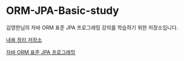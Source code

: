 # ORM-JPA-Basic-study

김영한님의 자바 ORM 표준 JPA 프로그래밍 강의를 학습하기 위한 저장소입니다.

[내용 정리 저장소](https://github.com/w-beom/today-i-learned/tree/main/JPA)

[자바 ORM 표준 JPA 프로그래밍](https://www.inflearn.com/course/ORM-JPA-Basic)
